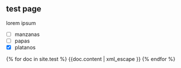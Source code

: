 
## test page 

lorem ipsum

- [ ] manzanas
- [ ] papas
- [x] platanos

{% for doc in site.test %}
    {{doc.content | xml_escape }}
{% endfor %}
